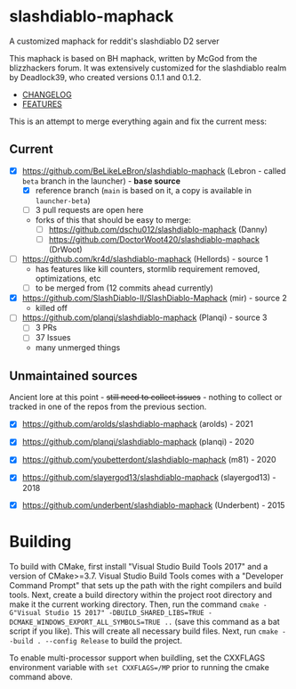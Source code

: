 # slashdiablo-maphack

A customized maphack for reddit's slashdiablo D2 server

This maphack is based on BH maphack, written by McGod from the blizzhackers
forum. It was extensively customized for the slashdiablo realm by Deadlock39,
who created versions 0.1.1 and 0.1.2.

- [CHANGELOG](./CHANGELOG.md)
- [FEATURES](./FEATURES.md)

This is an attempt to merge everything again and fix the current mess:

## Current

- [x] https://github.com/BeLikeLeBron/slashdiablo-maphack (Lebron - called `beta` branch in the launcher) - **base source**
  - [x] reference branch (`main` is based on it, a copy is available in `launcher-beta`)
  - [ ] 3 pull requests are open here
  - forks of this that should be easy to merge:
    - [ ] https://github.com/dschu012/slashdiablo-maphack (Danny)
    - [ ] https://github.com/DoctorWoot420/slashdiablo-maphack (DrWoot)
- [ ] https://github.com/kr4d/slashdiablo-maphack (Hellords) - source 1
  - has features like kill counters, stormlib requirement removed, optimizations, etc
  - [ ] to be merged from (12 commits ahead currently)
- [x] https://github.com/SlashDiablo-II/SlashDiablo-Maphack (mir) - source 2
  - killed off
- [ ] https://github.com/planqi/slashdiablo-maphack (Planqi) - source 3
  - [ ] 3 PRs
  - [ ] 37 Issues
  - many unmerged things

## Unmaintained sources

Ancient lore at this point - ~~still need to collect issues~~ - nothing to collect or tracked in one of the repos from the previous section.

- [x] https://github.com/arolds/slashdiablo-maphack (arolds) - 2021
- [x] https://github.com/planqi/slashdiablo-maphack (planqi) - 2020
- [x] https://github.com/youbetterdont/slashdiablo-maphack (m81) - 2020
- [x] https://github.com/slayergod13/slashdiablo-maphack (slayergod13) - 2018
- [x] https://github.com/underbent/slashdiablo-maphack (Underbent) - 2015


# Building

To build with CMake, first install "Visual Studio Build Tools 2017" and a version of CMake>=3.7. Visual Studio Build Tools comes with a "Developer Command Prompt" that sets up the path with the right compilers and build tools. Next, create a build directory within the project root directory and make it the current working directory. Then, run the command `cmake -G"Visual Studio 15 2017" -DBUILD_SHARED_LIBS=TRUE -DCMAKE_WINDOWS_EXPORT_ALL_SYMBOLS=TRUE ..` (save this command as a bat script if you like). This will create all necessary build files. Next, run `cmake --build . --config Release` to build the project.

To enable multi-processor support when buildling, set the CXXFLAGS environment variable with `set CXXFLAGS=/MP` prior to running the cmake command above.
